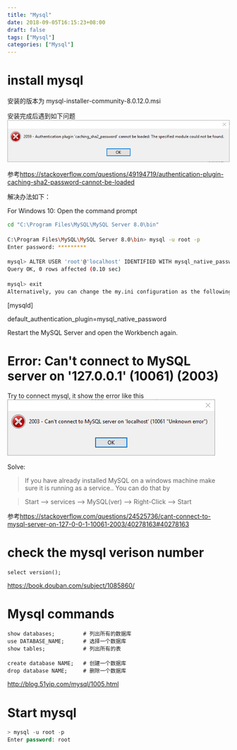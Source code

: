 ```yaml
---
title: "Mysql"
date: 2018-09-05T16:15:23+08:00
draft: false
tags: ["Mysql"]
categories: ["Mysql"]
---
```


# install mysql

安装的版本为 mysql-installer-community-8.0.12.0.msi

安装完成后遇到如下问题
![mysql caching_sha2_password error](/media/pic/mysql_caching_sha2_password_error.png)

参考<https://stackoverflow.com/questions/49194719/authentication-plugin-caching-sha2-password-cannot-be-loaded>

解决办法如下：

For Windows 10: Open the command prompt

```sh
cd "C:\Program Files\MySQL\MySQL Server 8.0\bin"

C:\Program Files\MySQL\MySQL Server 8.0\bin> mysql -u root -p
Enter password: *********

mysql> ALTER USER 'root'@'localhost' IDENTIFIED WITH mysql_native_password BY 'newrootpassword';
Query OK, 0 rows affected (0.10 sec)

mysql> exit
Alternatively, you can change the my.ini configuration as the following:
```
[mysqld]

default_authentication_plugin=mysql_native_password

Restart the MySQL Server and open the Workbench again.

# Error: Can't connect to MySQL server on '127.0.0.1' (10061) (2003)

Try to connect mysql, it show the error like this![mysql cann't connect error](/media/pic/mysql_cannot_connet.png)

Solve:

>If you have already installed MySQL on a windows machine make sure it is running as a service.. You can do that by

>Start --> services --> MySQL(ver) --> Right-Click --> Start

参考<https://stackoverflow.com/questions/24525736/cant-connect-to-mysql-server-on-127-0-0-1-10061-2003/40278163#40278163>

# check the mysql verison number
```mysql
select version();
```

https://book.douban.com/subject/1085860/

# Mysql commands

```mysql
show databases;         # 列出所有的数据库
use DATABASE_NAME;      # 选择一个数据库
show tables;            # 列出所有的表

create database NAME;   # 创建一个数据库
drop database NAME;     # 删除一个数据库
```
http://blog.51yip.com/mysql/1005.html

# Start mysql
```sql
> mysql -u root -p
Enter password: root
```